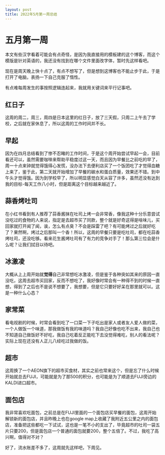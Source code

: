 ```yaml
---
layout: post
title: 2022年5月第一周总结
---
```


# 五月第一周

本文有些汉字看着可能会有点奇怪，是因为我直接用的模板建的这个博客，而这个模版是针对英语的，我还没有找到在哪个文件里面改字体，暂时先这样看吧。  

现在是周天晚上快十点了，有点不想写了，但是想到这博客也不能止步于此，于是打开了电脑，表扬一下自己克服了惰性。  

有点难每周发生的事按照逻辑连起来，我就用关键词来平行记事吧。

## 红日子

这周的周二，周三，周四是日本这里的红日子，放了三天假，只周二上午去了学校，之后就在家休息了，所以这周的工作时间并不长。  


## 早起

因为在四月总结看到了惨不忍睹的工作时间，于是这个周开始尝试早起一会，目前看还可以，虽然需要咖啡来帮助平稳度过这一天，而且因为早餐比之前吃的早了，周一十点来钟就觉得饿得心发慌，没办法下去便利店买了一个饭团吃了才觉得血糖上来了，鉴于此，第二天就开始增加了早餐的碳水和蛋白质量，效果还不错。到中午头才觉得饿。因为到学校早了，所以明显感觉白天从容了许多，虽然还没有达到我的目标-每天工作八小时，但是距离这个目标越来越近了。

## 蒜香烤吐司

在小红书看到有人推荐了蒜香酱抹在吐司上烤一会非常香，像我这种十分乐意尝试没吃过的食物的人来说，指定是去超市买了同款，整个就是好奇这得是啥味儿，买回家就打开闻了闻，诶，怎么有点臭？不会是踩雷了吧？有可能烤过之后就好吃了？果然啊，烤过之后那叫一个香！所以，这周的早餐只要是吃吐司，都在吃蒜香烤吐司，还没吃够。看来花生酱烤吐司有了有力的竞争对手了！那么第三位会是什么呢？让我们拭目以待吧。  

## 冰激凌  

大概从上上周开始就**觉得**自己非常想吃冰激凌，但是鉴于各种突如其来的原因一直没吃，这周去超市买回家，反而不想吃了，我好像时常会有一种得不到的时候一直想，得到了之后也不是说不想要了，我想要，但是它只要好好呆在那里就可以。这是一种什么心态？  

## 家常菜

看电视剧的时候，时常会看到吃了一口菜一下子吃出是家人或者友人爱人做的菜，一个人做饭一个味道，那我做饭有我的味道吗？我自己好像也吃不出来，我自己也不知道自己做饭好不好吃，我自己吃着反正能吃下去没觉得难吃，别人的看法呢？实际上现在还没有人正儿八经吃过我做的饭。  

## 超市

这周换了一个AEON旗下的超市买食材，其实之前也常来这个，但是忘了什么时候开始就总去FUJI，可能就是为了那500的积分，也可能是为了顺道去FUJI旁边的KALDI进口超市。

## 面包店

我非常喜欢吃面包，之前总是在FUJI里面的一个面包店买早餐的面包，这周开始解锁新的面包店，并且昨晚上也在google map上收藏了我附近五公里之内的面包店，准备把这些都吃一下试试，这也是一笔不小的支出了，毕竟超市的吐司一袋五片只要200，但是面包店一个普通的面包就要200，整个五倍了。不过，我吃了高兴啊，值得对不对？  

好了，流水账差不多了，这周就先这样吧，下周见。
